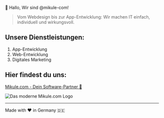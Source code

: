 👋 Hallo, Wir sind @mikule-com!

> Vom Webdesign bis zur App-Entwicklung: Wir machen IT einfach, individuell und wirkungsvoll.

## Unsere Dienstleistungen:
1. App-Entwicklung
2. Web-Entwicklung
3. Digitales Marketing

## Hier findest du uns:
[Mikule.com - Dein Software-Partner 🔗](https://mikule.com)

![Das moderne Mikule.com Logo](https://mikule.com/assets/Mi-icon.svg)

---

Made with ❤️ in Germany 🇩🇪
